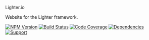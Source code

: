 # <svg viewBox="0 0 120 120" style="width:60px;height:60px;vertical-align:middle">
  <path stroke="#000" stroke-width="4" stroke-linejoin="round" d="M20,80c0,45,80,45,80,0c0-40-40-60-40-70c0,20-40,30-40,70z"></path>
  <path fill="#e50" d="M20,80c0,45,80,45,80,0c0-40-40-60-40-70c0,20-40,30-40,70z"></path>
  <path fill="#fc0" d="M35,85c0,30,50,30,50,0c0-20-25-35-25-40c0,15-25,20-25,40z"></path>
  <path fill="#fff" d="M50,90c0,14,20,14,20,0c0-10-10-20-10-20c0,10-10,10-10,20z"></path>
</svg> Lighter.io

Website for the Lighter framework.

[![NPM Version](https://badge.fury.io/js/lighter.io.png)](http://badge.fury.io/js/lighter.io)
[![Build Status](https://travis-ci.org/zerious/lighter.io.png?branch=master)](https://travis-ci.org/zerious/lighter.io)
[![Code Coverage](https://coveralls.io/repos/zerious/lighter.io/badge.png?branch=master)](https://coveralls.io/r/zerious/lighter.io)
[![Dependencies](https://david-dm.org/zerious/lighter.io.png?theme=shields.io)](https://david-dm.org/zerious/lighter.io)
[![Support](http://img.shields.io/gittip/zerious.png)](https://www.gittip.com/zerious/)

